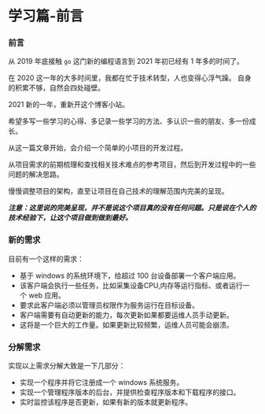# 学习篇-前言


<!--more-->
### 前言

从 2019 年底接触 `go` 这门新的编程语言到 2021 年初已经有 1 年多的时间了。

在 2020 这一年的大多时间里，我都在忙于技术转型，人也变得心浮气躁。
自身的积累不够，自然会四处碰壁。

2021 新的一年，重新开这个博客小站。

希望多写一些学习的心得、多记录一些学习的方法、多认识一些的朋友、多一份成长。

从这一篇文章开始，会介绍一个简单的小项目的开发过程。

从项目需求的前期梳理和查找相关技术难点的参考项目，然后到开发过程中的一些问题的解决思路。

慢慢调整项目的架构，直至让项目在自己技术的理解范围内完美的呈现。

***注意：这里说的完美呈现，并不是说这个项目真的没有任何问题。只是说在个人的技术经验下，让这个项目做到做到最好。***

### 新的需求

目前有一个这样的需求：
- 基于 windows 的系统环境下，给超过 100 台设备部署一个客户端应用。
- 该客户端会执行一些任务，比如采集设备CPU,内存等运行指标、或者运行一个 web 应用。
- 要求此客户端必须以管理员权限作为服务运行在目标设备。
- 客户端需要有自动更新的能力，每次更新如果都要运维人员手动更新。
- 这将是一个巨大的工作量。如果更新比较频繁，运维人员可能会崩溃。

 ### 分解需求

实现以上需求分解大致是一下几部分：
- 实现一个程序并将它注册成一个 windows 系统服务。
- 实现一个管理程序版本的后台，并提供检查程序版本和下载程序的接口。
- 实时监控该程序是否更新，如果有新的版本就更新程序。
 


